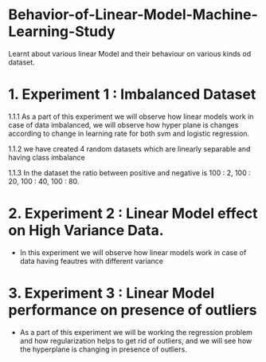 # Behavior-of-Linear-Model-Machine-Learning-Study
Learnt about various linear Model and their behaviour on various kinds od dataset.

# 1. Experiment 1 : Imbalanced Dataset 



 1.1.1  As a part of this experiment we will observe how linear models work in case of data imbalanced, we will observe how hyper plane is changes according to change in  learning rate for both svm and logistic regression.
    
1.1.2    we have created 4 random datasets which are linearly separable and having class imbalance

1.1.3 In the  dataset the ratio between positive and negative is 100 : 2, 100 : 20, 100 : 40, 100 : 80.

# 2. Experiment 2 : Linear Model effect on High Variance Data.

*  In this experiment we will observe how linear models work in case of data having feautres with different variance


# 3. Experiment 3 : Linear Model performance on presence of outliers
*   As a part of this experiment we will be working the regression problem and how regularization helps to get rid of outliers, and we will see how the hyperplane is changing in presence of outliers.
